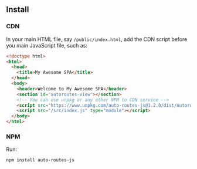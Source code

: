 ## Install
### CDN

In your main HTML file, say `/public/index.html`, add the CDN script before you main JavaScript file, such as:

```html
<!doctype html>
<html>
  <head>
    <title>My Awesome SPA</title>
  </head>
  <body>
    <header>Welcome to My Awesome SPA</header>
    <section id="autoroutes-view"></section>
    <!-- You can use unpkg or any other NPM to CDN service -->
    <script src="https://www.unpkg.com/auto-routes-js@1.2.0/dist/Autoroutes-v1.2.0.min.js" type="module"></script>
    <script src="/src/index.js" type="module"></script>
  </body>
</html>
```


### NPM
Run:
```
npm install auto-routes-js
```